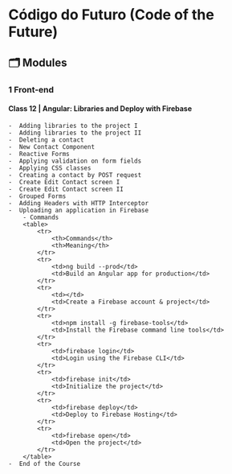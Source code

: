 # Código do Futuro (Code of the Future)

## 🗂 Modules

### 1 Front-end

#### Class 12 | Angular: Libraries and Deploy with Firebase
    -  Adding libraries to the project I
    -  Adding libraries to the project II
    -  Deleting a contact
    -  New Contact Component
    -  Reactive Forms
    -  Applying validation on form fields
    -  Applying CSS classes
    -  Creating a contact by POST request
    -  Create Edit Contact screen I
    -  Create Edit Contact screen II
    -  Grouped Forms
    -  Adding Headers with HTTP Interceptor
    -  Uploading an application in Firebase
        - Commands
        <table>
            <tr>
                <th>Commands</th>
                <th>Meaning</th>
            </tr>
            <tr>
                <td>ng build --prod</td>
                <td>Build an Angular app for production</td>
            </tr>
            <tr>
                <td></td>
                <td>Create a Firebase account & project</td>
            </tr>
            <tr>
                <td>npm install -g firebase-tools</td>
                <td>Install the Firebase command line tools</td>
            </tr>
            <tr>
                <td>firebase login</td>
                <td>Login using the Firebase CLI</td>
            </tr>
            <tr>
                <td>firebase init</td>
                <td>Initialize the project</td>
            </tr>
            <tr>
                <td>firebase deploy</td>
                <td>Deploy to Firebase Hosting</td>
            </tr>
            <tr>
                <td>firebase open</td>
                <td>Open the project</td>
            </tr>
        </table>
    -  End of the Course